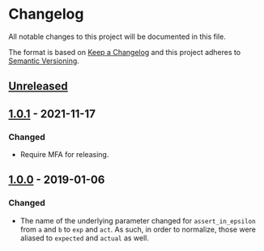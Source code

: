 # Changelog

All notable changes to this project will be documented in this file.

The format is based on [Keep a Changelog](http://keepachangelog.com/en/1.0.0/) and this project adheres to [Semantic Versioning](http://semver.org/spec/v2.0.0.html).

## [Unreleased]

## [1.0.1] - 2021-11-17

### Changed

- Require MFA for releasing.

## [1.0.0] - 2019-01-06

### Changed

- The name of the underlying parameter changed for `assert_in_epsilon` from `a` and `b` to `exp` and `act`. As such, in order to normalize, those were aliased to `expected` and `actual` as well.

[unreleased]: https://github.com/kddnewton/minitest-keyword/compare/v1.0.1...HEAD
[1.0.1]: https://github.com/kddnewton/minitest-keyword/compare/v1.0.0...v1.0.1
[1.0.0]: https://github.com/kddnewton/minitest-keyword/compare/846f1f...v1.0.0
